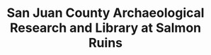 ---
layout: repo
title: "San Juan County Archaeological Research and Library at Salmon Ruins "
id: 23836
permalink: repos/23836/
---